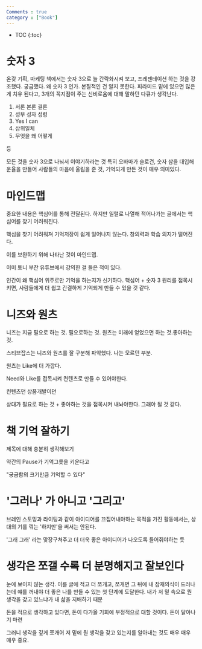 ```yaml
---
Comments : true
category : ["Book"]
---
```


* TOC
{:toc}


# 숫자 3

온갖 기획, 마케팅 책에서는 숫자 3으로 늘 간략화시켜 보고, 프레젠테이션 하는 것을 강조했다.
궁금했다. 왜 숫자 3 인가. 본질적인 건 알지 못한다. 피라미드 밑에 있으면 많은게 치유 된다고, 3개의 꼭지점이 주는 신비로움에 대해 말하던 다큐가 생각난다.

1. 서론 본론 결론
2. 성부 성자 성령
3. Yes I can
4. 삼위일체
5. 무엇을 왜 어떻게

등 

모든 것을 숫자 3으로 나눠서 이야기하라는 것
특히 오바마가 슬로건, 숫자 삼을 대입해 운율을 만들어
사람들의 마음에 울림을 준 것, 기억되게 만든 것이 매우 의미있다.

# 마인드맵


중요한 내용은 핵심어를 통해 전달된다.
하지만 일렬로 나열해 적어나가는 글에서는 핵심어를 찾기 어려워진다.

핵심을 찾기 어려워져 기억저장이 쉽게 일어나지 않는다.
창의력과 학습 의지가 떨어진다.


이를 보완하기 위해 나타난 것이 마인드맵.

이미 토니 부잔 유튜브에서 강의한 걸 들은 적이 있다.

인간이 왜 핵심어 위주로만 기억을 하는지가 신기하다.
핵심어 + 숫자 3 원리를 접목시키면, 사람들에게 더 쉽고 간결하게 기억되게 만들 수 있을 것 같다.


# 니즈와 원츠

니즈는 지금 필요로 하는 것. 필요로하는 것.
원츠는 미래에 얻었으면 하는 것.좋아하는 것.

스티브잡스는 니즈와 원츠를 잘 구분해 파악했다.
나는 모르던 부분.

원츠는 Like에 더 가깝다.

Need와 Like를 접목시켜 컨텐츠로 만들 수 있어야한다.

컨텐츠던 상품개발이던

상대가 필요로 하는 것 + 좋아하는 것을 접목시켜 내놔야한다. 그래야 될 것 같다.

# 책 기억 잘하기

제목에 대해 충분히 생각해보기

약간의 Pause가 기억그릇을 키운다고

"궁금함의 크기만큼 기억할 수 있다"


# '그러나' 가 아니고 '그리고'

브레인 스토밍과 라이팅과 같이 아이디어를 끄집어내야하는 목적을 가진 활동에서는, 상대의 기를 꺾는 '하지만'을 써서는 안된다. 

'그래 그래' 라는 맞장구쳐주고 더 더욱 좋은 아이디어가 나오도록 들어줘야하는 듯


# 생각은 쪼갤 수록 더 분명해지고 잘보인다

눈에 보이지 않는 생각. 이를 글에 적고
더 쪼개고, 쪼개면 그 뒤에 내 잠재의식이 드러나는데
얘를 꺼내야 더 좋은 나를 만들 수 있는 첫 단계에 도달한다.
내가 저 밑 속으로 뭔 생각을 갖고 있느냐가
내 삶을 지배하기 때문

돈을 적으로 생각하고 있다면, 
돈이 다가올 기회에 부정적으로 대할 것이다.
돈이 달아나기 마련

그러니 생각을 깊게 쪼개어 저 밑에 뭔 생각을 갖고 있는지를 알아내는 것도 매우 매우 매우 중요.